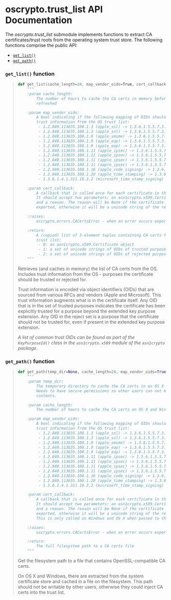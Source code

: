 # oscrypto.trust_list API Documentation

The *oscrypto.trust_list* submodule implements functions to extract CA
certificates/trust roots from the operating system trust store. The following
functions comprise the public API:

 - [`get_list()`](#get_list-function)
 - [`get_path()`](#get_path-function)

### `get_list()` function

> ```python
> def get_list(cache_length=24, map_vendor_oids=True, cert_callback=None):
>     """
>     :param cache_length:
>         The number of hours to cache the CA certs in memory before they are
>         refreshed
>
>     :param map_vendor_oids:
>         A bool indicating if the following mapping of OIDs should happen for
>         trust information from the OS trust list:
>          - 1.2.840.113635.100.1.3 (apple_ssl) -> 1.3.6.1.5.5.7.3.1 (server_auth)
>          - 1.2.840.113635.100.1.3 (apple_ssl) -> 1.3.6.1.5.5.7.3.2 (client_auth)
>          - 1.2.840.113635.100.1.8 (apple_smime) -> 1.3.6.1.5.5.7.3.4 (email_protection)
>          - 1.2.840.113635.100.1.9 (apple_eap) -> 1.3.6.1.5.5.7.3.13 (eap_over_ppp)
>          - 1.2.840.113635.100.1.9 (apple_eap) -> 1.3.6.1.5.5.7.3.14 (eap_over_lan)
>          - 1.2.840.113635.100.1.11 (apple_ipsec) -> 1.3.6.1.5.5.7.3.5 (ipsec_end_system)
>          - 1.2.840.113635.100.1.11 (apple_ipsec) -> 1.3.6.1.5.5.7.3.6 (ipsec_tunnel)
>          - 1.2.840.113635.100.1.11 (apple_ipsec) -> 1.3.6.1.5.5.7.3.7 (ipsec_user)
>          - 1.2.840.113635.100.1.11 (apple_ipsec) -> 1.3.6.1.5.5.7.3.17 (ipsec_ike)
>          - 1.2.840.113635.100.1.16 (apple_code_signing) -> 1.3.6.1.5.5.7.3.3 (code_signing)
>          - 1.2.840.113635.100.1.20 (apple_time_stamping) -> 1.3.6.1.5.5.7.3.8 (time_stamping)
>          - 1.3.6.1.4.1.311.10.3.2 (microsoft_time_stamp_signing) -> 1.3.6.1.5.5.7.3.8 (time_stamping)
>
>     :param cert_callback:
>         A callback that is called once for each certificate in the trust store.
>         It should accept two parameters: an asn1crypto.x509.Certificate object,
>         and a reason. The reason will be None if the certificate is being
>         exported, otherwise it will be a unicode string of the reason it won't.
>
>     :raises:
>         oscrypto.errors.CACertsError - when an error occurs exporting/locating certs
>
>     :return:
>         A (copied) list of 3-element tuples containing CA certs from the OS
>         trust ilst:
>          - 0: an asn1crypto.x509.Certificate object
>          - 1: a set of unicode strings of OIDs of trusted purposes
>          - 2: a set of unicode strings of OIDs of rejected purposes
>     """
> ```
>
> Retrieves (and caches in memory) the list of CA certs from the OS. Includes
> trust information from the OS - purposes the certificate should be trusted
> or rejected for.
>
> Trust information is encoded via object identifiers (OIDs) that are sourced
> from various RFCs and vendors (Apple and Microsoft). This trust information
> augments what is in the certificate itself. Any OID that is in the set of
> trusted purposes indicates the certificate has been explicitly trusted for
> a purpose beyond the extended key purpose extension. Any OID in the reject
> set is a purpose that the certificate should not be trusted for, even if
> present in the extended key purpose extension.
>
> *A list of common trust OIDs can be found as part of the `KeyPurposeId()`
> class in the `asn1crypto.x509` module of the `asn1crypto` package.*

### `get_path()` function

> ```python
> def get_path(temp_dir=None, cache_length=24, map_vendor_oids=True, cert_callback=None):
>     """
>     :param temp_dir:
>         The temporary directory to cache the CA certs in on OS X and Windows.
>         Needs to have secure permissions so other users can not modify the
>         contents.
>
>     :param cache_length:
>         The number of hours to cache the CA certs on OS X and Windows
>
>     :param map_vendor_oids:
>         A bool indicating if the following mapping of OIDs should happen for
>         trust information from the OS trust list:
>          - 1.2.840.113635.100.1.3 (apple_ssl) -> 1.3.6.1.5.5.7.3.1 (server_auth)
>          - 1.2.840.113635.100.1.3 (apple_ssl) -> 1.3.6.1.5.5.7.3.2 (client_auth)
>          - 1.2.840.113635.100.1.8 (apple_smime) -> 1.3.6.1.5.5.7.3.4 (email_protection)
>          - 1.2.840.113635.100.1.9 (apple_eap) -> 1.3.6.1.5.5.7.3.13 (eap_over_ppp)
>          - 1.2.840.113635.100.1.9 (apple_eap) -> 1.3.6.1.5.5.7.3.14 (eap_over_lan)
>          - 1.2.840.113635.100.1.11 (apple_ipsec) -> 1.3.6.1.5.5.7.3.5 (ipsec_end_system)
>          - 1.2.840.113635.100.1.11 (apple_ipsec) -> 1.3.6.1.5.5.7.3.6 (ipsec_tunnel)
>          - 1.2.840.113635.100.1.11 (apple_ipsec) -> 1.3.6.1.5.5.7.3.7 (ipsec_user)
>          - 1.2.840.113635.100.1.11 (apple_ipsec) -> 1.3.6.1.5.5.7.3.17 (ipsec_ike)
>          - 1.2.840.113635.100.1.16 (apple_code_signing) -> 1.3.6.1.5.5.7.3.3 (code_signing)
>          - 1.2.840.113635.100.1.20 (apple_time_stamping) -> 1.3.6.1.5.5.7.3.8 (time_stamping)
>          - 1.3.6.1.4.1.311.10.3.2 (microsoft_time_stamp_signing) -> 1.3.6.1.5.5.7.3.8 (time_stamping)
>
>     :param cert_callback:
>         A callback that is called once for each certificate in the trust store.
>         It should accept two parameters: an asn1crypto.x509.Certificate object,
>         and a reason. The reason will be None if the certificate is being
>         exported, otherwise it will be a unicode string of the reason it won't.
>         This is only called on Windows and OS X when passed to this function.
>
>     :raises:
>         oscrypto.errors.CACertsError - when an error occurs exporting/locating certs
>
>     :return:
>         The full filesystem path to a CA certs file
>     """
> ```
>
> Get the filesystem path to a file that contains OpenSSL-compatible CA certs.
>
> On OS X and Windows, there are extracted from the system certificate store
> and cached in a file on the filesystem. This path should not be writable
> by other users, otherwise they could inject CA certs into the trust list.
